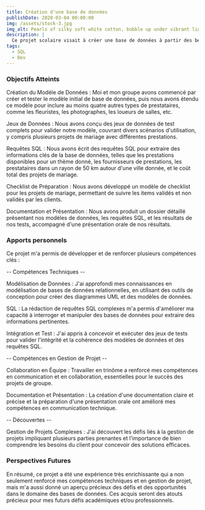 ```yaml
---
title: Création d'une base de données 
publishDate: 2020-03-04 00:00:00
img: /assets/stock-3.jpg
img_alt: Pearls of silky soft white cotton, bubble up under vibrant lighting
description: |
  Ce projet scolaire visait à créer une base de données à partir des besoins exprimés par un client pour une journée de mariage. Le projet consistait à formaliser et à implémenter une base de données qui inclut un catalogue de prestataires de services pour les mariages et à étendre cette structure pour gérer divers types de prestataires et leurs prestations.
tags:
  - SQL
  - Dev
---
```


### Objectifs Atteints

Création du Modèle de Données : Moi et mon groupe avons commencé par créer et tester le modèle initial de base de données, puis nous avons étendu ce modèle pour inclure au moins quatre autres types de prestataires, comme les fleuristes, les photographes, les loueurs de salles, etc.

Jeux de Données : Nous avons conçu des jeux de données de test complets pour valider notre modèle, couvrant divers scénarios d'utilisation, y compris plusieurs projets de mariage avec différentes prestations.

Requêtes SQL : Nous avons écrit des requêtes SQL pour extraire des informations clés de la base de données, telles que les prestations disponibles pour un thème donné, les fournisseurs de prestations, les prestataires dans un rayon de 50 km autour d'une ville donnée, et le coût total des projets de mariage.

Checklist de Préparation : Nous avons développé un modèle de checklist pour les projets de mariage, permettant de suivre les items validés et non validés par les clients.

Documentation et Présentation : Nous avons produit un dossier détaillé présentant nos modèles de données, les requêtes SQL, et les résultats de nos tests, accompagné d'une présentation orale de nos résultats.

### Apports personnels

Ce projet m'a permis de développer et de renforcer plusieurs compétences clés :

-- Compétences Techniques -- 

Modélisation de Données : J'ai approfondi mes connaissances en modélisation de bases de données relationnelles, en utilisant des outils de conception pour créer des diagrammes UML et des modèles de données.

SQL : La rédaction de requêtes SQL complexes m'a permis d'améliorer ma capacité à interroger et manipuler des bases de données pour extraire des informations pertinentes.

Intégration et Test : J'ai appris à concevoir et exécuter des jeux de tests pour valider l'intégrité et la cohérence des modèles de données et des requêtes SQL.

-- Compétences en Gestion de Projet --

Collaboration en Équipe : Travailler en trinôme a renforcé mes compétences en communication et en collaboration, essentielles pour le succès des projets de groupe.

Documentation et Présentation : La création d'une documentation claire et précise et la préparation d'une présentation orale ont amélioré mes compétences en communication technique.

-- Découvertes --

Gestion de Projets Complexes : J'ai découvert les défis liés à la gestion de projets impliquant plusieurs parties prenantes et l'importance de bien comprendre les besoins du client pour concevoir des solutions efficaces.

### Perspectives Futures

En résumé, ce projet a été une expérience très enrichissante qui a non seulement renforcé mes compétences techniques et en gestion de projet, mais m'a aussi donné un aperçu précieux des défis et des opportunités dans le domaine des bases de données. Ces acquis seront des atouts précieux pour mes futurs défis académiques et/ou professionnels.
